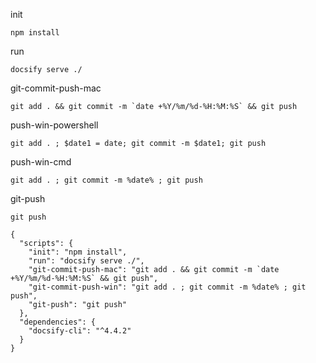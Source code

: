 init
```shell
npm install
```

run
```shell
docsify serve ./
```

git-commit-push-mac
```shell
git add . && git commit -m `date +%Y/%m/%d-%H:%M:%S` && git push
```

push-win-powershell
```shell
git add . ; $date1 = date; git commit -m $date1; git push
```

push-win-cmd
```shell
git add . ; git commit -m %date% ; git push
```

git-push
```shell
git push
```

```shell
{
  "scripts": {
    "init": "npm install",
    "run": "docsify serve ./",
    "git-commit-push-mac": "git add . && git commit -m `date +%Y/%m/%d-%H:%M:%S` && git push",
    "git-commit-push-win": "git add . ; git commit -m %date% ; git push",
    "git-push": "git push"
  },
  "dependencies": {
    "docsify-cli": "^4.4.2"
  }
}
```